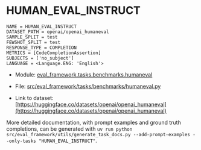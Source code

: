 # HUMAN_EVAL_INSTRUCT

````
NAME = HUMAN_EVAL_INSTRUCT
DATASET_PATH = openai/openai_humaneval
SAMPLE_SPLIT = test
FEWSHOT_SPLIT = test
RESPONSE_TYPE = COMPLETION
METRICS = [CodeCompletionAssertion]
SUBJECTS = ['no_subject']
LANGUAGE = <Language.ENG: 'English'>
````

- Module: [eval_framework.tasks.benchmarks.humaneval](eval_framework.tasks.benchmarks.humaneval)

- File: [src/eval_framework/tasks/benchmarks/humaneval.py](../../src/eval_framework/tasks/benchmarks/humaneval.py)

- Link to dataset: [https://huggingface.co/datasets/openai/openai_humaneval](https://huggingface.co/datasets/openai/openai_humaneval)

More detailed documentation, with prompt examples and ground truth completions, can be generated with `uv run python src/eval_framework/utils/generate_task_docs.py --add-prompt-examples --only-tasks "HUMAN_EVAL_INSTRUCT"`.
